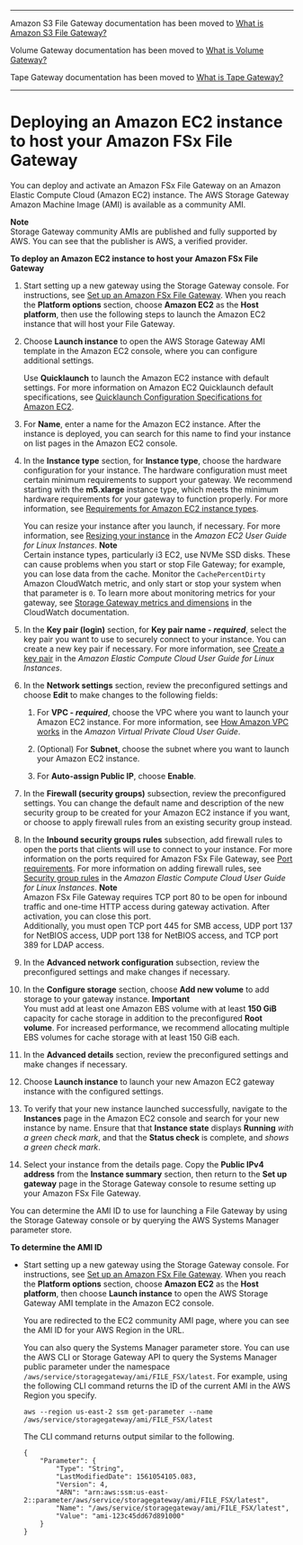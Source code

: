 --------

Amazon S3 File Gateway documentation has been moved to [What is Amazon S3 File Gateway?](https://docs.aws.amazon.com/filegateway/latest/files3/WhatIsStorageGateway.html)

Volume Gateway documentation has been moved to [What is Volume Gateway?](https://docs.aws.amazon.com/storagegateway/latest/vgw/WhatIsStorageGateway.html)

Tape Gateway documentation has been moved to [What is Tape Gateway?](https://docs.aws.amazon.com/storagegateway/latest/tgw/WhatIsStorageGateway.html)

--------

# Deploying an Amazon EC2 instance to host your Amazon FSx File Gateway<a name="ec2-gateway-file"></a>

You can deploy and activate an Amazon FSx File Gateway on an Amazon Elastic Compute Cloud \(Amazon EC2\) instance\. The AWS Storage Gateway Amazon Machine Image \(AMI\) is available as a community AMI\.

**Note**  
Storage Gateway community AMIs are published and fully supported by AWS\. You can see that the publisher is AWS, a verified provider\.

**To deploy an Amazon EC2 instance to host your Amazon FSx File Gateway**

1. Start setting up a new gateway using the Storage Gateway console\. For instructions, see [Set up an Amazon FSx File Gateway](https://docs.aws.amazon.com/filegateway/latest/filefsxw/create-gateway-file.html#set-up-gateway-fsx-file)\. When you reach the **Platform options** section, choose **Amazon EC2** as the **Host platform**, then use the following steps to launch the Amazon EC2 instance that will host your File Gateway\.

1. Choose **Launch instance** to open the AWS Storage Gateway AMI template in the Amazon EC2 console, where you can configure additional settings\.

   Use **Quicklaunch** to launch the Amazon EC2 instance with default settings\. For more information on Amazon EC2 Quicklaunch default specifications, see [Quicklaunch Configuration Specifications for Amazon EC2](https://docs.aws.amazon.com/filegateway/latest/filefsxw/ec2-quicklaunch-settings.html)\. 

1. For **Name**, enter a name for the Amazon EC2 instance\. After the instance is deployed, you can search for this name to find your instance on list pages in the Amazon EC2 console\.

1. In the **Instance type** section, for **Instance type**, choose the hardware configuration for your instance\. The hardware configuration must meet certain minimum requirements to support your gateway\. We recommend starting with the **m5\.xlarge** instance type, which meets the minimum hardware requirements for your gateway to function properly\. For more information, see [Requirements for Amazon EC2 instance types](Requirements.md#requirements-hardware)\.

   You can resize your instance after you launch, if necessary\. For more information, see [Resizing your instance](https://docs.aws.amazon.com/AWSEC2/latest/UserGuide/ec2-instance-resize.html) in the *Amazon EC2 User Guide for Linux Instances*\.
**Note**  
Certain instance types, particularly i3 EC2, use NVMe SSD disks\. These can cause problems when you start or stop File Gateway; for example, you can lose data from the cache\. Monitor the `CachePercentDirty` Amazon CloudWatch metric, and only start or stop your system when that parameter is `0`\. To learn more about monitoring metrics for your gateway, see [Storage Gateway metrics and dimensions](https://docs.aws.amazon.com/AmazonCloudWatch/latest/monitoring/awssg-metricscollected.html) in the CloudWatch documentation\.

1. In the **Key pair \(login\)** section, for **Key pair name \- *required***, select the key pair you want to use to securely connect to your instance\. You can create a new key pair if necessary\. For more information, see [Create a key pair](https://docs.aws.amazon.com/AWSEC2/latest/UserGuide/get-set-up-for-amazon-ec2.html#create-a-key-pair) in the *Amazon Elastic Compute Cloud User Guide for Linux Instances*\.

1. In the **Network settings** section, review the preconfigured settings and choose **Edit** to make changes to the following fields:

   1. For **VPC \- *required***, choose the VPC where you want to launch your Amazon EC2 instance\. For more information, see [How Amazon VPC works](https://docs.aws.amazon.com/vpc/latest/userguide/how-it-works.html) in the *Amazon Virtual Private Cloud User Guide*\.

   1. \(Optional\) For **Subnet**, choose the subnet where you want to launch your Amazon EC2 instance\.

   1. For **Auto\-assign Public IP**, choose **Enable**\.

1. In the **Firewall \(security groups\)** subsection, review the preconfigured settings\. You can change the default name and description of the new security group to be created for your Amazon EC2 instance if you want, or choose to apply firewall rules from an existing security group instead\.

1. In the **Inbound security groups rules** subsection, add firewall rules to open the ports that clients will use to connect to your instance\. For more information on the ports required for Amazon FSx File Gateway, see [Port requirements](https://docs.aws.amazon.com/filegateway/latest/filefsxw/Requirements.html#requirements-network)\. For more information on adding firewall rules, see [Security group rules](https://docs.aws.amazon.com/AWSEC2/latest/UserGuide/security-group-rules.html) in the *Amazon Elastic Compute Cloud User Guide for Linux Instances*\.
**Note**  
Amazon FSx File Gateway requires TCP port 80 to be open for inbound traffic and one\-time HTTP access during gateway activation\. After activation, you can close this port\.  
Additionally, you must open TCP port 445 for SMB access, UDP port 137 for NetBIOS access, UDP port 138 for NetBIOS access, and TCP port 389 for LDAP access\.

1. In the **Advanced network configuration** subsection, review the preconfigured settings and make changes if necessary\.

1. In the **Configure storage** section, choose **Add new volume** to add storage to your gateway instance\.
**Important**  
You must add at least one Amazon EBS volume with at least **150 GiB** capacity for cache storage in addition to the preconfigured **Root volume**\. For increased performance, we recommend allocating multiple EBS volumes for cache storage with at least 150 GiB each\.

1. In the **Advanced details** section, review the preconfigured settings and make changes if necessary\.

1. Choose **Launch instance** to launch your new Amazon EC2 gateway instance with the configured settings\.

1. To verify that your new instance launched successfully, navigate to the **Instances** page in the Amazon EC2 console and search for your new instance by name\. Ensure that that **Instance state** displays **Running** *with a green check mark*, and that the **Status check** is complete, and *shows a green check mark*\.

1. Select your instance from the details page\. Copy the **Public IPv4 address** from the **Instance summary** section, then return to the **Set up gateway** page in the Storage Gateway console to resume setting up your Amazon FSx File Gateway\.

You can determine the AMI ID to use for launching a File Gateway by using the Storage Gateway console or by querying the AWS Systems Manager parameter store\.

**To determine the AMI ID**
+ Start setting up a new gateway using the Storage Gateway console\. For instructions, see [Set up an Amazon FSx File Gateway](https://docs.aws.amazon.com/filegateway/latest/filefsxw/create-gateway-file.html#set-up-gateway-fsx-file)\. When you reach the **Platform options** section, choose **Amazon EC2** as the **Host platform**, then choose **Launch instance** to open the AWS Storage Gateway AMI template in the Amazon EC2 console\.

  You are redirected to the EC2 community AMI page, where you can see the AMI ID for your AWS Region in the URL\.

  You can also query the Systems Manager parameter store\. You can use the AWS CLI or Storage Gateway API to query the Systems Manager public parameter under the namespace `/aws/service/storagegateway/ami/FILE_FSX/latest`\. For example, using the following CLI command returns the ID of the current AMI in the AWS Region you specify\.

  ```
  aws --region us-east-2 ssm get-parameter --name /aws/service/storagegateway/ami/FILE_FSX/latest
  ```

  The CLI command returns output similar to the following\.

  ```
  {
      "Parameter": {
          "Type": "String",
          "LastModifiedDate": 1561054105.083,
          "Version": 4,
          "ARN": "arn:aws:ssm:us-east-2::parameter/aws/service/storagegateway/ami/FILE_FSX/latest",
          "Name": "/aws/service/storagegateway/ami/FILE_FSX/latest",
          "Value": "ami-123c45dd67d891000"
      }
  }
  ```
